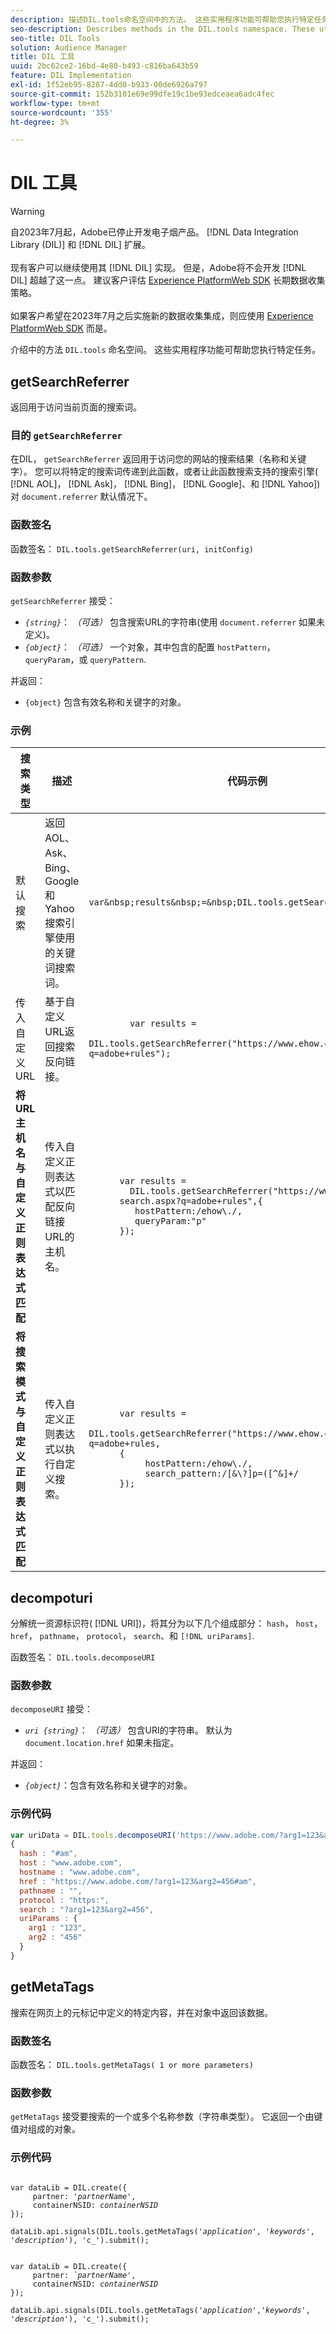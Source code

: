```yaml
---
description: 描述DIL.tools命名空间中的方法。 这些实用程序功能可帮助您执行特定任务。
seo-description: Describes methods in the DIL.tools namespace. These utility functions help you perform specific tasks.
seo-title: DIL Tools
solution: Audience Manager
title: DIL 工具
uuid: 2bc62ce2-16bd-4e80-b493-c816ba643b59
feature: DIL Implementation
exl-id: 1f52eb95-8287-4dd0-b933-00de6926a797
source-git-commit: 152b3101e69e99dfe19c1be93edceaea6adc4fec
workflow-type: tm+mt
source-wordcount: '355'
ht-degree: 3%

---
```


# DIL 工具

>[!WARNING]
>
>自2023年7月起，Adobe已停止开发电子烟产品。 [!DNL Data Integration Library (DIL)] 和 [!DNL DIL] 扩展。
><br><br>
>现有客户可以继续使用其 [!DNL DIL] 实现。 但是，Adobe将不会开发 [!DNL DIL] 超越了这一点。 建议客户评估 [Experience PlatformWeb SDK](https://experienceleague.adobe.com/docs/experience-platform/edge/home.html?lang=en) 长期数据收集策略。
><br><br>
>如果客户希望在2023年7月之后实施新的数据收集集成，则应使用 [Experience PlatformWeb SDK](https://experienceleague.adobe.com/docs/experience-platform/edge/home.html?lang=en) 而是。

介绍中的方法 `DIL.tools` 命名空间。 这些实用程序功能可帮助您执行特定任务。

<!-- 

c_dil_functions.xml

 -->

## getSearchReferrer

返回用于访问当前页面的搜索词。

<!-- 

r_dil_get_search_referrer.xml

 -->

### 目的 `getSearchReferrer`

在DIL， `getSearchReferrer` 返回用于访问您的网站的搜索结果（名称和关键字）。 您可以将特定的搜索词传递到此函数，或者让此函数搜索支持的搜索引擎( [!DNL AOL]， [!DNL Ask]， [!DNL Bing]， [!DNL Google]、和 [!DNL Yahoo])对 `document.referrer` 默认情况下。

### 函数签名

函数签名： `DIL.tools.getSearchReferrer(uri, initConfig)`

### 函数参数

`getSearchReferrer` 接受：

* *`{string}`*： *（可选）* 包含搜索URL的字符串(使用 `document.referrer` 如果未定义)。
* *`{object}`*： *（可选）* 一个对象，其中包含的配置 `hostPattern`， `queryParam`，或 `queryPattern`.

并返回：

* `{object}` 包含有效名称和关键字的对象。

### 示例

<table id="table_D035276601EC428295E4D619F05BB8D0"> 
 <thead> 
  <tr> 
   <th> 搜索类型 </th> 
   <th> 描述 </th> 
   <th> 代码示例 </th> 
  </tr> 
 </thead>
 <tbody> 
  <tr> 
   <td> 默认搜索</td> 
   <td> 返回AOL、Ask、Bing、Google和Yahoo搜索引擎使用的关键词搜索词。 </td> 
   <td>
      <code>var&amp;nbsp;results&amp;nbsp;=&amp;nbsp;DIL.tools.getSearchReferrer();</code> 
  </td>
  </tr> 
  <tr> 
   <td>传入自定义URL</td> 
   <td>基于自定义URL返回搜索反向链接。</td> 
   <td> 
  <code>
        var&nbsp;results&nbsp;= 
        DIL.tools.getSearchReferrer("https://www.ehow.com/search.aspx?q=adobe+rules");
  </code>
</td> 
  </tr> 
  <tr> 
   <td> <b>将URL主机名与自定义正则表达式匹配</b></td> 
   <td> 传入自定义正则表达式以匹配反向链接URL的主机名。 </td> 
   <td> 
  <code>
      var results = 
        DIL.tools.getSearchReferrer("https://www.ehow.com/
      search.aspx?q=adobe+rules",{ 
      &nbsp;&nbsp;&nbsp;hostPattern:/ehow\./, 
      &nbsp;&nbsp;&nbsp;queryParam:"p" 
      }); 
  </code>
  </td></tr> 
  <tr> 
   <td> <b>将搜索模式与自定义正则表达式匹配</b> </td> 
   <td> 传入自定义正则表达式以执行自定义搜索。 </td> 
   <td> 
    <code>
      var&nbsp;results&nbsp;= 
      DIL.tools.getSearchReferrer("https://www.ehow.com/search.aspx?q=adobe+rules,
      {
        &nbsp;&nbsp;&nbsp;hostPattern:/ehow\./, 
        &nbsp;&nbsp;&nbsp;search_pattern:/[&amp;\?]p=([^&amp;]+/ 
      });
    </code>
   </td> 
  </tr> 
 </tbody> 
</table>

## decompoturi

分解统一资源标识符( [!DNL URI])，将其分为以下几个组成部分： `hash`， `host`， `href`， `pathname`， `protocol`， `search`、和 `[!DNL uriParams]`.

<!-- 

r_dil_decompose.xml

 -->

函数签名： `DIL.tools.decomposeURI`

### 函数参数

`decomposeURI` 接受：

* *`uri {string}`*： *（可选）* 包含URI的字符串。 默认为 `document.location.href` 如果未指定。

并返回：

* *`{object}`*：包含有效名称和关键字的对象。

### 示例代码


```javascript
var uriData = DIL.tools.decomposeURI('https://www.adobe.com/?arg1=123&arg2=456#am'); 
{ 
  hash : "#am", 
  host : "www.adobe.com", 
  hostname : "www.adobe.com", 
  href : "https://www.adobe.com/?arg1=123&arg2=456#am", 
  pathname : "", 
  protocol : "https:", 
  search : "?arg1=123&arg2=456", 
  uriParams : { 
    arg1 : "123", 
    arg2 : "456" 
  } 
}
```

## getMetaTags

搜索在网页上的元标记中定义的特定内容，并在对象中返回该数据。

<!-- 

r_dil_get_metatags.xml

 -->

### 函数签名

函数签名： `DIL.tools.getMetaTags( 1 or more parameters)`

### 函数参数

`getMetaTags` 接受要搜索的一个或多个名称参数（字符串类型）。 它返回一个由键值对组成的对象。

### 示例代码

<pre class="javascript"><code>
var dataLib = DIL.create({ 
     partner: '<i>partnerName'</i>, 
     containerNSID: <i>containerNSID</i> 
}); 

dataLib.api.signals(DIL.tools.getMetaTags('<i>application</i>', '<i>keywords</i>',  '<i>description</i>'), 'c_').submit();
</code></pre>

<pre><code>
var dataLib = DIL.create({ 
     partner: <i>`partnerName'</i>, 
     containerNSID: <i>containerNSID</i> 
}); 

dataLib.api.signals(DIL.tools.getMetaTags('<i>application</i>','<i>keywords</i>', '<i>description</i>'), 'c_').submit();
</code></pre>
